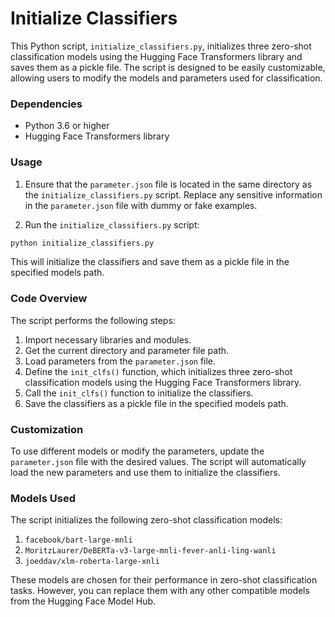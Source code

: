 # Initialize Classifiers

This Python script, `initialize_classifiers.py`, initializes three zero-shot classification models using the Hugging Face Transformers library and saves them as a pickle file. The script is designed to be easily customizable, allowing users to modify the models and parameters used for classification.

### Dependencies

- Python 3.6 or higher
- Hugging Face Transformers library

### Usage

1. Ensure that the `parameter.json` file is located in the same directory as the `initialize_classifiers.py` script. Replace any sensitive information in the `parameter.json` file with dummy or fake examples.

2. Run the `initialize_classifiers.py` script:

```bash
python initialize_classifiers.py
```

This will initialize the classifiers and save them as a pickle file in the specified models path.

### Code Overview

The script performs the following steps:

1. Import necessary libraries and modules.
2. Get the current directory and parameter file path.
3. Load parameters from the `parameter.json` file.
4. Define the `init_clfs()` function, which initializes three zero-shot classification models using the Hugging Face Transformers library.
5. Call the `init_clfs()` function to initialize the classifiers.
6. Save the classifiers as a pickle file in the specified models path.

### Customization

To use different models or modify the parameters, update the `parameter.json` file with the desired values. The script will automatically load the new parameters and use them to initialize the classifiers.

### Models Used

The script initializes the following zero-shot classification models:

1. `facebook/bart-large-mnli`
2. `MoritzLaurer/DeBERTa-v3-large-mnli-fever-anli-ling-wanli`
3. `joeddav/xlm-roberta-large-xnli`

These models are chosen for their performance in zero-shot classification tasks. However, you can replace them with any other compatible models from the Hugging Face Model Hub.